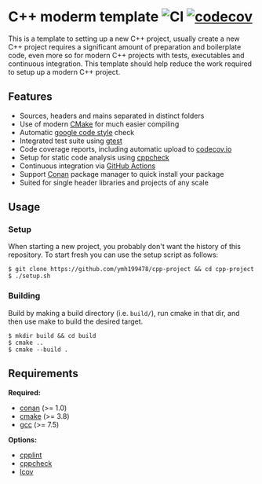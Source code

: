 
# C++ moderm template ![CI](https://github.com/ymh199478/cpp-project/workflows/CI/badge.svg) [![codecov](https://codecov.io/gh/ymh199478/cpp-project/branch/master/graph/badge.svg?token=JAM9BYYOE1)](https://codecov.io/gh/ymh199478/cpp-project)

This is a template to setting up a new C++ project, usually create a new C++ project requires a significant amount of preparation and boilerplate code, even more so for modern C++ projects with tests, executables and continuous integration. This template should help reduce the work required to setup up a modern C++ project.

## Features

- Sources, headers and mains separated in distinct folders
- Use of modern [CMake](https://cmake.org/) for much easier compiling
- Automatic [google code style](https://google.github.io/styleguide/cppguide.html) check
- Integrated test suite using [gtest](https://github.com/google/googletest)
- Code coverage reports, including automatic upload to [codecov.io](codecov.io)
- Setup for static code analysis using [cppcheck](http://cppcheck.sourceforge.net/)
- Continuous integration via [GitHub Actions](https://help.github.com/en/actions)
- Support [Conan](https://conan.io/) package manager to quick install your package
- Suited for single header libraries and projects of any scale

## Usage

### Setup

When starting a new project, you probably don't want the history of this repository. To start fresh you can use the setup script as follows:

```shell
$ git clone https://github.com/ymh199478/cpp-project && cd cpp-project
$ ./setup.sh
```

### Building

Build by making a build directory (i.e. `build/`), run cmake in that dir, and then use make to build the desired target.

```shell
$ mkdir build && cd build
$ cmake ..
$ cmake --build .
```

## Requirements

**Required:**
- [conan](https://conan.io/) (>= 1.0)
- [cmake](https://cmake.org/) (>= 3.8)
- [gcc](https://gcc.gnu.org/) (>= 7.5)

**Options:**
- [cpplint](https://github.com/cpplint/cpplint)
- [cppcheck](http://cppcheck.sourceforge.net/)
- [lcov](http://ltp.sourceforge.net/coverage/lcov.php)

